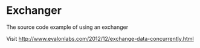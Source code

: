 Exchanger
=========

The source code example of using an exchanger

Visit http://www.evalonlabs.com/2012/12/exchange-data-concurrently.html